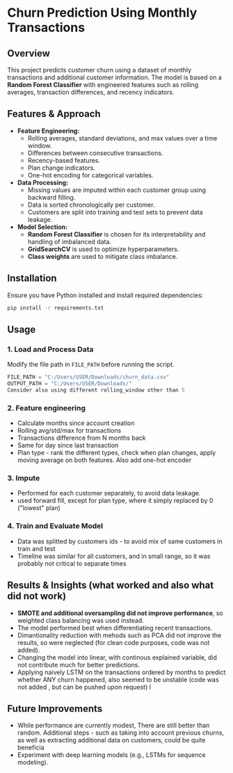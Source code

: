# Churn Prediction Using Monthly Transactions

## Overview
This project predicts customer churn using a dataset of monthly transactions and additional customer information. The model is based on a **Random Forest Classifier** with engineered features such as rolling averages, transaction differences, and recency indicators.

## Features & Approach
- **Feature Engineering:**
  - Rolling averages, standard deviations, and max values over a time window.
  - Differences between consecutive transactions.
  - Recency-based features.
  - Plan change indicators.
  - One-hot encoding for categorical variables.
- **Data Processing:**
  - Missing values are imputed within each customer group using backward filling.
  - Data is sorted chronologically per customer.
  - Customers are split into training and test sets to prevent data leakage.
- **Model Selection:**
  - **Random Forest Classifier** is chosen for its interpretability and handling of imbalanced data.
  - **GridSearchCV** is used to optimize hyperparameters.
  - **Class weights** are used to mitigate class imbalance.

## Installation
Ensure you have Python installed and install required dependencies:
```sh
pip install -r requirements.txt
```

## Usage
### 1. Load and Process Data
Modify the file path in `FILE_PATH` before running the script.
```python
FILE_PATH = "C:/Users/USER/Downloads/churn_data.csv"
OUTPUT_PATH = "C:/Users/USER/Downloads/"
Consider also using different rolling_window other than 5
```

### 2. Feature engineering
- Calculate months since account creation
- Rolling avg/std/max for transactions
- Transactions difference from N months back
- Same for day since last transaction
- Plan type - rank the different types, check when plan changes, apply moving average on both features. Also add one-hot encoder

 
### 3. Impute
- Performed for each customer separately, to avoid data leakage. 
- used forward fill, except for plan type, where it simply replaced by 0 ("lowest" plan)

### 4. Train and Evaluate Model
- Data was splitted by customers ids - to avoid mix of same customers in train and test
- Timeline was similar for all customers, and in small range, so it was probably not critical to separate times 

## Results & Insights (what worked and also what did not work)
- **SMOTE and additional oversampling did not improve performance**, so weighted class balancing was used instead.
- The model performed best when differentiating recent transactions.
- Dimantionality reduction with mehods such as PCA did not improve the results, so were neglected (for clean code purposes, code was not added).
- Changing the model into linear, with continous explained variable, did not contribute much for better predictions.
- Applying naively LSTM on the transactions ordered by months to predict whether ANY churn happened, also seemed to be unstable (code was not added , but can be pushed upon request) 
l

## Future Improvements
- While performance are currently modest, There are still better than random. Additional steps - such as taking into account previous churns, as well as extracting additional data on customers, could be quite beneficia
- Experiment with deep learning models (e.g., LSTMs for sequence modeling).



